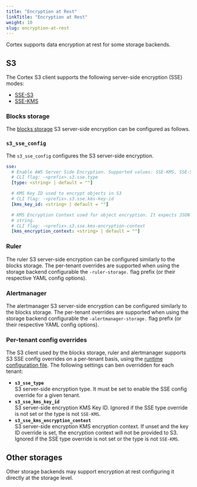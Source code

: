 ```yaml
---
title: "Encryption at Rest"
linkTitle: "Encryption at Rest"
weight: 10
slug: encryption-at-rest
---
```


Cortex supports data encryption at rest for some storage backends.

## S3

The Cortex S3 client supports the following server-side encryption (SSE) modes:

- [SSE-S3](https://docs.aws.amazon.com/AmazonS3/latest/dev/UsingServerSideEncryption.html)
- [SSE-KMS](https://docs.aws.amazon.com/AmazonS3/latest/dev/UsingKMSEncryption.html)

### Blocks storage

The [blocks storage](../blocks-storage/_index.md) S3 server-side encryption can be configured as follows.

### `s3_sse_config`

The `s3_sse_config` configures the S3 server-side encryption.

```yaml
sse:
  # Enable AWS Server Side Encryption. Supported values: SSE-KMS, SSE-S3.
  # CLI flag: -<prefix>.s3.sse.type
  [type: <string> | default = ""]

  # KMS Key ID used to encrypt objects in S3
  # CLI flag: -<prefix>.s3.sse.kms-key-id
  [kms_key_id: <string> | default = ""]

  # KMS Encryption Context used for object encryption. It expects JSON formatted
  # string.
  # CLI flag: -<prefix>.s3.sse.kms-encryption-context
  [kms_encryption_context: <string> | default = ""]
```

### Ruler

The ruler S3 server-side encryption can be configured similarly to the blocks storage. The per-tenant overrides are supported when using the storage backend configurable the `-ruler-storage.` flag prefix (or their respective YAML config options).

### Alertmanager

The alertmanager S3 server-side encryption can be configured similarly to the blocks storage. The per-tenant overrides are supported when using the storage backend configurable the `-alertmanager-storage.` flag prefix (or their respective YAML config options).

### Per-tenant config overrides

The S3 client used by the blocks storage, ruler and alertmanager supports S3 SSE config overrides on a per-tenant basis, using the [runtime configuration file](../configuration/arguments.md#runtime-configuration-file).
The following settings can ben overridden for each tenant:

- **`s3_sse_type`**<br />
  S3 server-side encryption type. It must be set to enable the SSE config override for a given tenant.
- **`s3_sse_kms_key_id`**<br />
  S3 server-side encryption KMS Key ID. Ignored if the SSE type override is not set or the type is not `SSE-KMS`.
- **`s3_sse_kms_encryption_context`**<br />
  S3 server-side encryption KMS encryption context. If unset and the key ID override is set, the encryption context will not be provided to S3. Ignored if the SSE type override is not set or the type is not `SSE-KMS`.

## Other storages

Other storage backends may support encryption at rest configuring it directly at the storage level.
